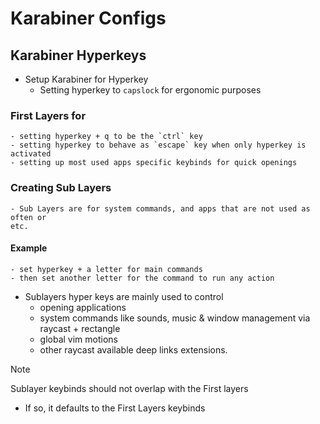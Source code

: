 # Karabiner Configs

## Karabiner Hyperkeys
- Setup Karabiner for Hyperkey
    - Setting hyperkey to `capslock` for ergonomic purposes

### First Layers for  
    - setting hyperkey + q to be the `ctrl` key
    - setting hyperkey to behave as `escape` key when only hyperkey is activated
    - setting up most used apps specific keybinds for quick openings

### Creating Sub Layers
    - Sub Layers are for system commands, and apps that are not used as often or
    etc.
#### Example
    - set hyperkey + a letter for main commands
    - then set another letter for the command to run any action

- Sublayers hyper keys are mainly used to control
    - opening applications
    - system commands like sounds, music & window management via raycast + rectangle
    - global vim motions
    - other raycast available deep links extensions. 

> [!NOTE]
> Sublayer keybinds should not overlap with the First layers
> - If so, it defaults to the First Layers keybinds

